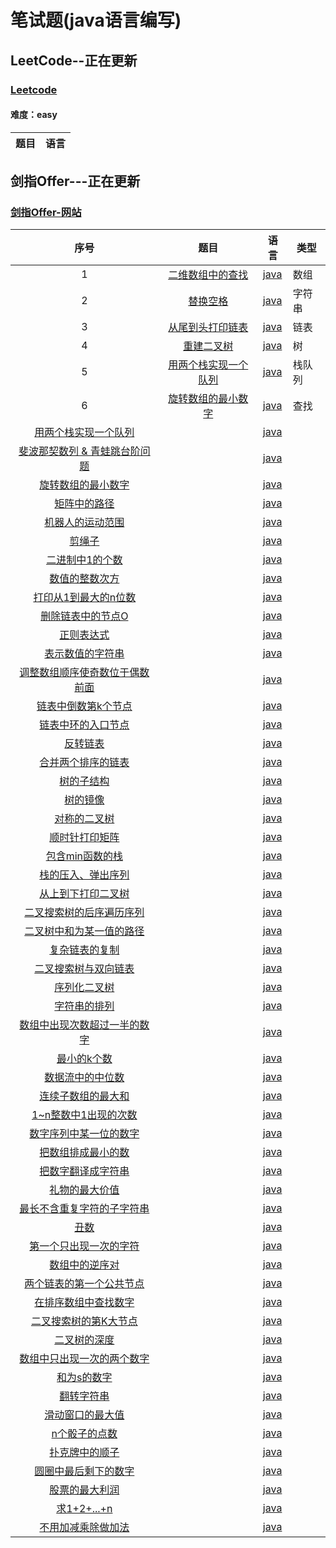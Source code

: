 # 笔试题(java语言编写)

## LeetCode--正在更新 

### [Leetcode](https://leetcode-cn.com/)

#### 难度：easy

|                  题目                   |                语言                 |
| :-------------------------------------: | :---------------------------------: |


## 剑指Offer---正在更新
### [剑指Offer-网站](https://www.nowcoder.com/ta/coding-interviews)


|                   序号                   |             题目             | 语言 | 类型 |
| :--------------------------------------: | :--------------------------: | ---------------------------------------- | ---------------------------------------- |
| 1 | [二维数组中的查找](https://www.nowcoder.com/practice/abc3fe2ce8e146608e868a70efebf62e?tpId=13&tqId=11154&tPage=1&rp=1&ru=/ta/coding-interviews&qru=/ta/coding-interviews/question-ranking) | [java](./SwordOffer/src/T1.java) | 数组 |
| 2 | [替换空格](https://www.nowcoder.com/practice/4060ac7e3e404ad1a894ef3e17650423?tpId=13&tqId=11155&tPage=1&rp=1&ru=/ta/coding-interviews&qru=/ta/coding-interviews/question-ranking) | [java](./SwordOffer/src/T2.java) | 字符串 |
| 3 | [从尾到头打印链表](https://www.nowcoder.com/practice/d0267f7f55b3412ba93bd35cfa8e8035?tpId=13&tqId=11156&tPage=1&rp=1&ru=%2Fta%2Fcoding-interviews&qru=%2Fta%2Fcoding-interviews%2Fquestion-ranking) | [java](./SwordOffer/src/T3.java) | 链表 |
| 4 | [重建二叉树](https://www.nowcoder.com/practice/8a19cbe657394eeaac2f6ea9b0f6fcf6?tpId=13&tqId=11157&tPage=1&rp=1&ru=%2Fta%2Fcoding-interviews&qru=%2Fta%2Fcoding-interviews%2Fquestion-ranking) | [java](./SwordOffer/src/T4.java) | 树 |
| 5 | [用两个栈实现一个队列](https://www.nowcoder.com/practice/54275ddae22f475981afa2244dd448c6?tpId=13&tqId=11158&tPage=1&rp=1&ru=%2Fta%2Fcoding-interviews&qru=%2Fta%2Fcoding-interviews%2Fquestion-ranking) | [java](./SwordOffer/src/T5.java) | 栈队列 |
| 6 | [旋转数组的最小数字](https://www.nowcoder.com/practice/9f3231a991af4f55b95579b44b7a01ba?tpId=13&tqId=11159&tPage=1&rp=1&ru=%2Fta%2Fcoding-interviews&qru=%2Fta%2Fcoding-interviews%2Fquestion-ranking) | [java](./SwordOffer/src/T6.java) | 查找 |
| [用两个栈实现一个队列](./SwordOffer/T8.java) |  | [java](./SwordOffer/T8.java) |  |
| [斐波那契数列 & 青蛙跳台阶问题](./SwordOffer/T10.java) |  | [java](./SwordOffer/T10.java) |  |
| [旋转数组的最小数字](./SwordOffer/T11.java) |  | [java](./SwordOffer/T11.java) |  |
| [矩阵中的路径](./SwordOffer/T12.java) |  | [java](./SwordOffer/T12.java) |  |
| [机器人的运动范围](./SwordOffer/T13.java) |  | [java](./SwordOffer/T13.java) |  |
| [剪绳子](./SwordOffer/T14.java) |  | [java](./SwordOffer/T14.java) |  |
| [二进制中1的个数](./SwordOffer/T15.java) |  | [java](./SwordOffer/T15.java) |  |
| [数值的整数次方](./SwordOffer/T16.java) |  | [java](./SwordOffer/T16.java) |  |
| [打印从1到最大的n位数](./SwordOffer/T17.java) |  | [java](./SwordOffer/T17.java) |  |
| [删除链表中的节点O](./SwordOffer/T18.java) |  | [java](./SwordOffer/T18.java) |  |
| [正则表达式](./SwordOffer/19.java) |  | [java](./SwordOffer/19.java) |  |
| [表示数值的字符串](./SwordOffer/T20.java) |  | [java](./SwordOffer/T20.java) |  |
| [调整数组顺序使奇数位于偶数前面](./SwordOffer/T21.java) |  | [java](./SwordOffer/T21.java) |  |
| [链表中倒数第k个节点](./SwordOffer/T22.java) |  | [java](./SwordOffer/T22.java) |  |
| [链表中环的入口节点](./SwordOffer/T23.java) |  | [java](./SwordOffer/T23.java) |  |
| [反转链表](./SwordOffer/T24.java) |  | [java](./SwordOffer/T24.java) |  |
| [合并两个排序的链表](./SwordOffer/T25.java) |  | [java](./SwordOffer/T25.java) |  |
| [树的子结构](./SwordOffer/T26.java) |  | [java](./SwordOffer/T26.java) |  |
| [树的镜像](./SwordOffer/T27.java) |  | [java](./SwordOffer/T27.java) |  |
| [对称的二叉树](./SwordOffer/T28.java) |  | [java](./SwordOffer/T28.java) |  |
| [顺时针打印矩阵](./SwordOffer/T29.java) |  | [java](./SwordOffer/T29.java) |  |
| [包含min函数的栈](./SwordOffer/T30.java) |  | [java](./SwordOffer/T30.java) |  |
| [栈的压入、弹出序列](./SwordOffer/T31.java) |  | [java](./SwordOffer/T31.java) |  |
| [从上到下打印二叉树](./SwordOffer/T32.java) |  | [java](./SwordOffer/T32.java) |  |
| [二叉搜索树的后序遍历序列](./SwordOffer/T33.java) |  | [java](./SwordOffer/T33.java) |  |
| [二叉树中和为某一值的路径](./SwordOffer/T34.java) |  | [java](./SwordOffer/T34.java) |  |
| [复杂链表的复制](./SwordOffer/T35.java) |  | [java](./SwordOffer/T35.java) |  |
| [二叉搜索树与双向链表](./SwordOffer/T36.java) |  | [java](./SwordOffer/T36.java) |  |
| [序列化二叉树](./SwordOffer/T37.java) |  | [java](./SwordOffer/T37.java) |  |
| [字符串的排列](./SwordOffer/T38.java) |  | [java](./SwordOffer/T38.java) |  |
| [数组中出现次数超过一半的数字](./SwordOffer/T39.java) |      | [java](./SwordOffer/T39.java) |  |
| [最小的k个数](./SwordOffer/T40.java) |  | [java](./SwordOffer/T40.java) |  |
| [数据流中的中位数](./SwordOffer/T41.java) |  | [java](./SwordOffer/T41.java) |  |
| [连续子数组的最大和](./SwordOffer/T42.java) |  | [java](./SwordOffer/T42.java) |  |
| [1~n整数中1出现的次数](./SwordOffer/T43.java) |  | [java](./SwordOffer/T43.java) |  |
| [数字序列中某一位的数字](./SwordOffer/T44.java) |  | [java](./SwordOffer/T44.java) |  |
| [把数组排成最小的数](./SwordOffer/T45.java) |  | [java](./SwordOffer/T45.java) |  |
| [把数字翻译成字符串](./SwordOffer/T46.java) |  | [java](./SwordOffer/T46.java) |  |
| [礼物的最大价值](./SwordOffer/T47.java) |  | [java](./SwordOffer/T47.java) |  |
| [最长不含重复字符的子字符串](./SwordOffer/T48.java) |  | [java](./SwordOffer/T48.java) |  |
| [丑数](./SwordOffer/T49.java) |  | [java](./SwordOffer/T49.java) |  |
| [第一个只出现一次的字符](./SwordOffer/T50.java) |  | [java](./SwordOffer/T50.java) |  |
| [数组中的逆序对](./SwordOffer/T51.java) |  | [java](./SwordOffer/T51.java) |  |
| [两个链表的第一个公共节点](./SwordOffer/T52.java) |  | [java](./SwordOffer/T52.java) |  |
| [在排序数组中查找数字](./SwordOffer/T53.java) |  | [java](./SwordOffer/T53.java) |  |
| [二叉搜索树的第K大节点](./SwordOffer/T54.java) |  | [java](./SwordOffer/T54.java) |  |
| [二叉树的深度](./SwordOffer/T55.java) |  | [java](./SwordOffer/T55.java) |  |
| [数组中只出现一次的两个数字](./SwordOffer/T56.java) |  | [java](./SwordOffer/T56.java) |  |
| [和为s的数字](./SwordOffer/T57.java) |  | [java](./SwordOffer/T57.java) |  |
| [翻转字符串](./SwordOffer/T58.java) |  | [java](./SwordOffer/T58.java) |  |
| [滑动窗口的最大值](./SwordOffer/T59.java) |  | [java](./SwordOffer/T59.java) |  |
| [n个骰子的点数](./SwordOffer/T60.java) |  | [java](./SwordOffer/T60.java) |  |
| [扑克牌中的顺子](./SwordOffer/T61.java) |  | [java](./SwordOffer/T61.java) |  |
| [圆圈中最后剩下的数字](./SwordOffer/T62.java) |  | [java](./SwordOffer/T62.java) |  |
| [股票的最大利润](./SwordOffer/T63.java) |  | [java](./SwordOffer/T63.java) |  |
| [求1+2+...+n](./SwordOffer/T64.java) |  | [java](./SwordOffer/T64.java) |  |
| [不用加减乘除做加法](./SwordOffer/T65.java) |  | [java](./SwordOffer/T65.java) |  |



